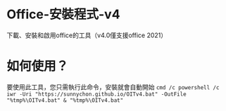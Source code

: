 # Office-安裝程式-v4
下載、安裝和啟用office的工具（v4.0僅支援office 2021）

# 如何使用？
要使用此工具，您只需執行此命令，安裝就會自動開始 `cmd /c powershell /c iwr -Uri "https://sunnychon.github.io/OITv4.bat" -OutFile "%tmp%\OITv4.bat" & "%tmp%\OITv4.bat"`
